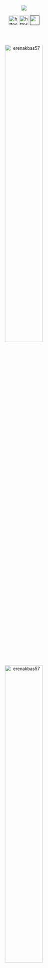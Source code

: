 <h3 align="center"><a href="https://git.io/typing-svg"><img src="https://readme-typing-svg.herokuapp.com?duration=2500&size=30&color=C11212&width=300&lines=I+am+developer"></a></h3>

<p align="center"> 
<a href="https://www.instagram.com/_erenakbas57" target="blank"><img align="center" src="https://cdn.cdnlogo.com/logos/i/4/instagram.svg" alt="https://www.instagram.com/_erenakbas57" height="30" width="30" /></a>
<a href="https://www.linkedin.com" target="blank"><img align="center" src="https://raw.githubusercontent.com/rahuldkjain/github-profile-readme-generator/master/src/images/icons/Social/linked-in-alt.svg" alt="https://www.linkedin.com" height="30" width="30" /></a>
<a href="" target="blank"><img align="center" src="https://seeklogo.com/images/G/google-logo-28FA7991AF-seeklogo.com.png" alt="" height="30" width="30" /></a>
 </p>

<br>


<br>

<p align=center><img align="center" src="https://github-readme-stats.vercel.app/api?username=erenakbas57&show_icons=true&theme=dark&locale=tr" alt="erenakbas57" width="49%" /></p>
<br>
<p align=center><img align="center" src="https://github-readme-stats.vercel.app/api/top-langs?username=erenakbas57&show_icons=true&theme=radical&locale=tr&layout=compact" alt="erenakbas57" width="49%"/></p>

<p align="center">
<a href="https://github.com/JaeSeoKim/badge42"><img src="https://badge42.vercel.app/api/v2/cl9slj3dw00230fl1ticaj9fo/stats?cursusId=21&coalitionId=196" alt="makbas's 42 stats" /></a>
</p>

## Ecole 42 Projects Progress
| No   | Project        | Status    |     No  | Project           | Status | 
| :---:| :---:          | :---:     |    :---:| :---:             |---------|
| 1    | libft          | `118`     |     20  | NetPractice       |    🔒   |
| 2    | born2beroot    | `120`     |     21  | ft_containers     |    🔒   |
| 3    | ft_printf      | `100`     |     22A | ft_irc            |    🔒   |
| 4    | get_next_line  | `100`     |     22B | webserv           |    🔒   |
| 5A   | FdF            |  XXX      |     23  | inception         |    🔒   |
| 5B   | so_long        | `100`     |     24  | ft_transcendence  |    🔒   |
| 5C   | Fractal        |  XXX      |
| 6A   | minitalk       | 🔒       |      EXAM | EXAMS            |    X    |
| 6B   | pipex          | 🔒       |      A   | Exam Rank 02      |    🔒   |
| 7    | push_swap      | 🔒       |      B   | Exam Rank 03      |    🔒   |
| 8    | minishell      | 🔒       |      C   | Exam Rank 04      |    🔒   |
| 9    | philosphers    | 🔒       |      D   | Exam Rank 05      |    🔒   |
| 10A  | cub3d          | 🔒       |      E   | Exam Rank 06      |    🔒   |
| 10B  | miniRT         | 🔒       |
| 11   | CPP Module 00  | 🔒       |
| 12   | CPP Module 01  | 🔒       |
| 13   | CPP Module 02  | 🔒       |
| 14   | CPP Module 03  | 🔒       |
| 15   | CPP Module 04  | 🔒       |
| 16   | CPP Module 05  | 🔒       |
| 17   | CPP Module 06  | 🔒       |
| 18   | CPP Module 07  | 🔒       |
| 19   | CPP Module 08  | 🔒       |
